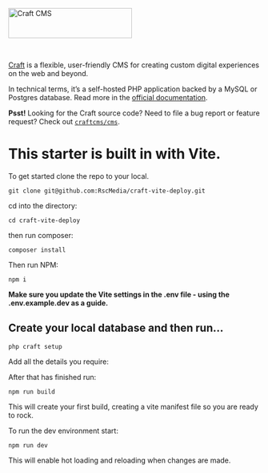 <a href="https://craftcms.com/" rel="noopener" target="_blank"><img width="247" height="60" src="https://craftcms.com/craftcms.svg" alt="Craft CMS"></a>

<br>

[Craft](https://craftcms.com/) is a flexible, user-friendly CMS for creating custom digital experiences on the web and beyond.

In technical terms, it’s a self-hosted PHP application backed by a MySQL or Postgres database. Read more in the [official documentation](https://craftcms.com/docs).

__Psst!__ Looking for the Craft source code? Need to file a bug report or feature request? Check out [`craftcms/cms`](https://github.com/craftcms/cms).


# This starter is built in with Vite.

To get started clone the repo to your local.

`git clone git@github.com:RscMedia/craft-vite-deploy.git`

cd into the directory:

`cd craft-vite-deploy`

then run composer:

`composer install`

Then run NPM: 

`npm i`

**Make sure you update the Vite settings in the .env file - using the .env.example.dev as a guide.**


## Create your local database and then run...

`php craft setup`

Add all the details you require: 

After that has finished run:

`npm run build`

This will create your first build, creating a vite manifest file so you are ready to rock. 

To run the dev environment start: 

`npm run dev`

This will enable hot loading and reloading when changes are made.
